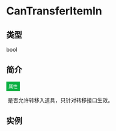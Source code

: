 # CanTransferItemIn

## 类型

bool

## 简介

<span style="padding: 4px 6px; font-size: 12px; display: inline-block; color: #FFFFFF; background: #06AF40;">属性</span>

​	是否允许转移入道具，只针对转移接口生效。

## 实例





